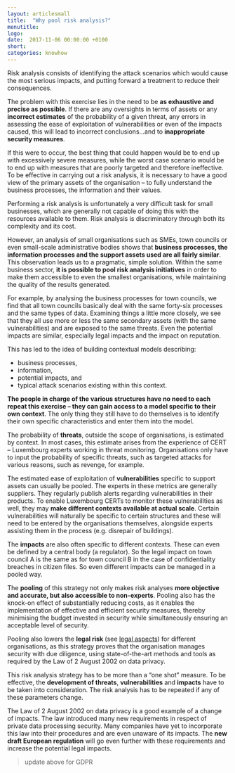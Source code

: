 ```yaml
---
layout: articlesmall
title:  "Why pool risk analysis?"
menutitle:
logo:
date:  2017-11-06 00:00:00 +0100
short:
categories: knowhow
---
```

Risk analysis consists of identifying the attack scenarios which would cause the most serious impacts, and putting forward a treatment to reduce their consequences.

The problem with this exercise lies in the need to be **as exhaustive and precise as possible**. If there are any oversights in terms of assets or any **incorrect estimates** of the probability of a given threat, any errors in assessing the ease of exploitation of vulnerabilities or even of the impacts caused, this will lead to incorrect conclusions...and to **inappropriate security measures**.

If this were to occur, the best thing that could happen would be to end up with excessively severe measures, while the worst case scenario would be to end up with measures that are poorly targeted and therefore ineffective. To be effective in carrying out a risk analysis, it is necessary to have a good view of the primary assets of the organisation – to fully understand the business processes, the information and their values.

Performing a risk analysis is unfortunately a very difficult task for small businesses, which are generally not capable of doing this with the resources available to them. Risk analysis is discriminatory through both its complexity and its cost.

However, an analysis of small organisations such as SMEs, town councils or even small-scale administrative bodies shows that **business processes, the information processes and the support assets used are all fairly similar**. This observation leads us to a pragmatic, simple solution. Within the same business sector, **it is possible to pool risk analysis initiatives** in order to make them accessible to even the smallest organisations, while maintaining the quality of the results generated.

For example, by analysing the business processes for town councils, we find that all town councils basically deal with the same forty-six processes and the same types of data. Examining things a little more closely, we see that they all use more or less the same secondary assets (with the same vulnerabilities) and are exposed to the same threats. Even the potential impacts are similar, especially legal impacts and the impact on reputation.

This has led to the idea of building contextual models describing:

* business processes,
* information,
* potential impacts, and
* typical attack scenarios existing within this context.

**The people in charge of the various structures have no need to each repeat this exercise – they can gain access to a model specific to their own context**. The only thing they still have to do themselves is to identify their own specific characteristics and enter them into the model.

The probability of **threats**, outside the scope of organisations, is estimated by context. In most cases, this estimate arises from the experience of CERT – Luxembourg experts working in threat monitoring. Organisations only have to input the probability of specific threats, such as targeted attacks for various reasons, such as revenge, for example.

The estimated ease of exploitation of **vulnerabilities** specific to support assets can usually be pooled. The experts in these metrics are generally suppliers. They regularly publish alerts regarding vulnerabilities in their products. To enable Luxembourg CERTs to monitor these vulnerabilities as well, they may **make different contexts available at actual scale**. Certain vulnerabilities will naturally be specific to certain structures and these will need to be entered by the organisations themselves, alongside experts assisting them in the process (e.g. disrepair of buildings).

The **impacts** are also often specific to different contexts. These can even be defined by a central body (a regulator). So the legal impact on town council A is the same as for town council B in the case of confidentiality breaches in citizen files. So even different impacts can be managed in a pooled way.

The **pooling** of this strategy not only makes risk analyses **more objective and accurate, but also accessible to non-experts**. Pooling also has the knock-on effect of substantially reducing costs, as it enables the implementation of effective and efficient security measures, thereby minimising the budget invested in security while simultaneously ensuring an acceptable level of security.

Pooling also lowers the **legal risk** (see [legal aspects](-)) for different organisations, as this strategy proves that the organisation manages security with due diligence, using state-of-the-art methods and tools as required by the Law of 2 August 2002 on data privacy.

This risk analysis strategy has to be more than a “one shot” measure. To be effective, the **development of threats**, **vulnerabilities** and **impacts** have to be taken into consideration. The risk analysis has to be repeated if any of these parameters change.

The Law of 2 August 2002 on data privacy is a good example of a change of impacts. The law introduced many new requirements in respect of private data processing security. Many companies have yet to incorporate this law into their procedures and are even unaware of its impacts. The **new draft European regulation** will go even further with these requirements and increase the potential legal impacts.

> update above for GDPR

